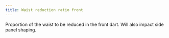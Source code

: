 ```yaml
---
title: Waist reduction ratio front
---
```


Proportion of the waist to be reduced in the front dart. Will also impact side panel shaping.
